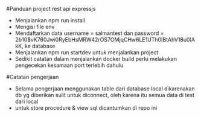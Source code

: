 #Panduan project rest api expressjs

- Menjalankan npm run install
- Mengisi file env
- Mendaftarkan data username = salmantest dan password = $2b$10$vK760Jwi0RyEbHsMRW42rOS7OMjqCHw6LE1UTh0IBtAhV18u0IAkK, ke database
- Menjalankan npm run startdev untuk menjalankan project
- Sedikit catatan dalam menjalankan docker build perlu melakukan pengecekan kesamaan port terlebih dahulu

#Catatan pengerjaan

- Selama pengerjaan menggunakan table dari database local dikarenakan db yg diberikan sulit untuk diconnect, oleh karena itu semua data di test dari local
- untuk store procedure & view sql dicantumkan di repo ini
